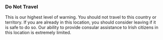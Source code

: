 ### Do Not Travel

This is our highest level of warning. You should not travel to this country or territory. If you are already in this location, you should consider leaving if it is safe to do so. Our ability to provide consular assistance to Irish citizens in this location is extremely limited.